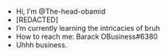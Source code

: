 - Hi, I’m @The-head-obamid
- [REDACTED]
- I’m currently learning the intricacies of bruh
- How to reach me: Barack OBusiness#6380
- Uhhh business.

<!---
The-head-obamid/The-head-obamid is a ✨ special ✨ repository because its `README.md` (this file) appears on your GitHub profile.
You can click the Preview link to take a look at your changes.
--->
